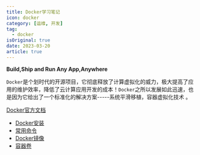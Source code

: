 ```yaml
---
title: Docker学习笔记
icon: docker
category: [运维, 开发]
tag:
  - docker
isOriginal: true
date: 2023-03-20
article: true
---
```


**Build,Ship and Run Any App,Anywhere**

`Docker`是个划时代的开源项目，它彻底释放了计算虚拟化的威力，极大提高了应用的维护效率，降低了云计算应用开发的成本！`Docker`之所以发展如此迅速，也是因为它给出了一个标准化的解决方案-----系统平滑移植，容器虚拟化技术 。 


<!-- more -->

[Docker官方文档](https://docs.docker.com/)

- [Docker安装](install.md)
- [常用命令](commomCmds.md)
- [Docker镜像](dockerImages.md)
- [容器卷](volume.md)
